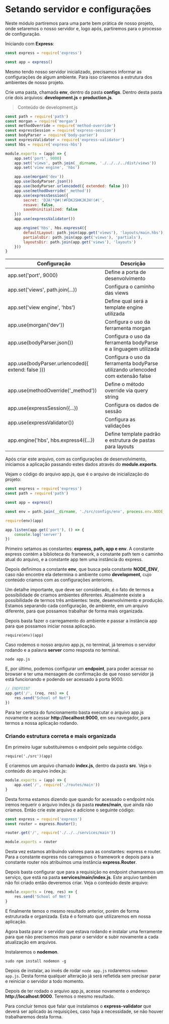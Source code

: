 # Setando servidor e configurações

Neste módulo partiremos para uma parte bem prática de nosso projeto, onde setaremos o nosso servidor e, logo após, partiremos para o processo de configuração.

Iniciando com **Express**:

```js
const express = require('express')

const app = express()
```

Mesmo tendo nosso servidor inicializado, precisamos informar as configurações de algum ambiente. Para isso criaremos a estrutura dos ambientes de nosso projeto.

Crie uma pasta, chamada **env**, dentro da pasta **configs**. Dentro desta pasta crie dois arquivos: **development.js** e **production.js**.

> Conteúdo de development.js

```js
const path = require('path')
const morgan = require('morgan')
const methodOverride = require('method-override')
const expressSession = require('express-session')
const bodyParser = require('body-parser')
const expressValidator = require('express-validator')
const hbs = require('express-hbs')

module.exports = (app) => {
    app.set('port', 9000)
    app.set('views', path.join(__dirname, './../../../dist/views'))
    app.set('view engine', 'hbs')

    app.use(morgan('dev'))
    app.use(bodyParser.json())
    app.use(bodyParser.urlencoded({ extended: false }))
    app.use(methodOverride('_method'))
    app.use(expressSession({
        secret: 'DJA!*@#(!#FDKJSHKJKJH!(#(',
        resave: false,
        saveUninitialized: false
    }))
    app.use(expressValidator())

    app.engine('hbs', hbs.express4({
        defaultLayout: path.join(app.get('views'), 'layouts/main.hbs'),
        partialsDir: path.join(app.get('views'), 'partials'),
        layoutsDir: path.join(app.get('views'), 'layouts')
    }))
}
```

Configuração | Descrição
------------------ | -------------
app.set('port', 9000)                                                      | Define a porta de desenvolvimento
app.set('views', path.join(...))                                        | Configura o caminho das views
app.set('view engine', 'hbs')                                          | Define qual será a template engine utilizada
app.use(morgan('dev'))                                                 | Configura o uso da ferramenta morgan
app.use(bodyParser.json())                                          | Configura o uso da ferramenta bodyParse e a linguagem utilizada
app.use(bodyParser.urlencoded({ extend: false }))      | Configura o uso da ferramenta bodyParse utilizando urlencoded com extensão false
app.use(methodOverride('_method'))                           | Define o método override via query string
app.use(expressSession({...})                                      | Configura os dados de sessão
app.use(expressValidator())                                         | Configura as validações
app.engine('hbs', hbs.express4({...})                            | Define template padrão e estrutura de pastas para layouts


Após criar este arquivo, com as configurações de desenvolvimento, iniciamos a aplicação passando estes dados através do **module.exports**.

Vejam o código do arquivo app.js, que é o arquivo de inicialização do projeto:

```js
const express = require('express')
const path = require('path')

const app = express()

const env = path.join(__dirname, './src/configs/env', process.env.NODE_ENV || 'development')

require(env)(app)

app.listen(app.get('port'), () => {
    console.log('server')
})
```

Primeiro setamos as constantes: **express, path, app e env**. A constante express contém a biblioteca do framework, a constante path tem o caminho atual do arquivo, e a constante app tem uma instância do express.

Depois definimos a constante **env**, que busca pela constante **NODE_ENV**, caso não encontre ela determina o ambiente como **development**, cujo conteúdo criamos com as configurações anteriores.

Um detalhe importante, que deve ser considerado, é o fato de termos a possíbilidade de criamos ambientes diferentes. Atualmente existe a possibilidade de termos três ambientes: teste, desenvolvimento e produção. Estamos separando cada configuração, de ambiente, em um arquivo diferente, para que possamos trabalhar de forma mais organizada.

Depois basta fazer o carregamento do ambiente e passar a instância app para que possamos iniciar nossa aplicação.

`require(env)(app)`

Caso rodemos o nosso arquivo app.js, no terminal, já teremos o servidor rodando e a palavra **server** como resposta no terminal.

`node app.js`

E, por último, podemos configurar um **endpoint**, para poder acessar no browser e ter uma mensagem de confirmação de que nosso servidor já está funcionando e podendo ser acessado à porta 9000.

```js
// ENDPOINT
app.get('/', (req, res) => {
    res.send("School of Net")
})
```

Para ter certeza do funcionamento basta executar o arquivo app.js novamente e acessar **http://localhost:9000**, em seu navegador, para termos a nossa aplicação rodando.

### Criando estrutura correta e mais organizada

Em primeiro lugar substituiremos o endpoint pelo seguinte código.

`require('./src')(app)`

E criaremos um arquivo chamado **index.js**, dentro da pasta **src**. Veja o conteúdo do arquivo index.js:

```js
module.exports = (app) => {
    app.use('/', require('./routes/main'))
}
```

Desta forma estamos dizendo que quando for acessado o endpoint nós iremos requerir o arquivo index.js da pasta **routes/main**, que ainda não criamos. Então crie este arquivo e adicione o seguinte código:

```js
const express = require('express')
const router = express.Router();

router.get('/', require('./../../services/main'))

module.exports = router
```

Desta vez estamos atribuindo valores para as constantes: express e router. Para a constante express nós carregamos o framework e depois para a constante router nós atribuímos uma instância **express.Router**.

Depois basta configurar que para a requisição no endpoint chamaremos um serviço, que está na pasta **services/main/index.js**. Este arquivo também não foi criado então deveremos criar. Veja o conteúdo deste arquivo:

```js
module.exports = (req, res) => {
    res.send('School of Net')
}
```

E finalmente temos o mesmo resultado anterior, porém de forma estruturada e organizada. Esta é o formato que utilizaremos em nossa aplicação.

Agora basta parar o servidor que estava rodando e instalar uma ferramente para que não precisemos mais parar o servidor e subir novamente a cada atualização em arquivos.

Instalaremos o **nodemon**.

`sudo npm install nodemon -g`

Depois de instalar, ao invés de rodar `node app.js` rodaremos `nodemon app.js`. Desta forma qualquer alteração já será refletida sem precisar parar e reiniciar o servidor a todo momento.

Depois de ter rodado o arquivo app.js, acesse novamente o endereço **http://localhost:9000**. Teremos o mesmo resultado.

Para concluir temos que falar que instalamos o **express-validator** que deverá ser aplicado às requisições, caso haja a necessidade, se não houver trabalharemos desta forma.